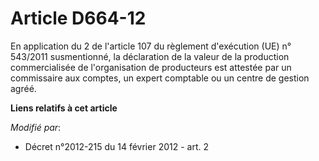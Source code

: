 # Article D664-12

En application du 2 de l'article 107 du règlement d'exécution (UE) n° 543/2011 susmentionné, la déclaration de la valeur de
la production commercialisée de l'organisation de producteurs est attestée par un commissaire aux comptes, un expert
comptable ou un centre de gestion agréé.

**Liens relatifs à cet article**

_Modifié par_:

  - Décret n°2012-215 du 14 février 2012 - art. 2
